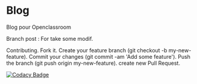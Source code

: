 # Blog
Blog pour Openclassroom

Branch post : For take some modif.

Contributing.
Fork it.
Create your feature branch (git checkout -b my-new-feature).
Commit your changes (git commit -am 'Add some feature').
Push the branch (git push origin my-new-feature).
create new Pull Request.

[![Codacy Badge](https://api.codacy.com/project/badge/Grade/0f91fc29353a447e82a959fa85c612c3)](https://app.codacy.com/manual/FrancisRodier78/Blog?utm_source=github.com&utm_medium=referral&utm_content=FrancisRodier78/Blog&utm_campaign=Badge_Grade_Dashboard)